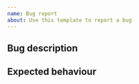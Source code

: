 ```yaml
---
name: Bug report
about: Use this template to report a bug
---
```


<!-- If applicable - remeber to add the issue to the EA Rust project  -->

## Bug description


## Expected behaviour

<!-- This is optional section, fill only if you have some ideas -->
<!-- ## Possible solution suggestion -->
